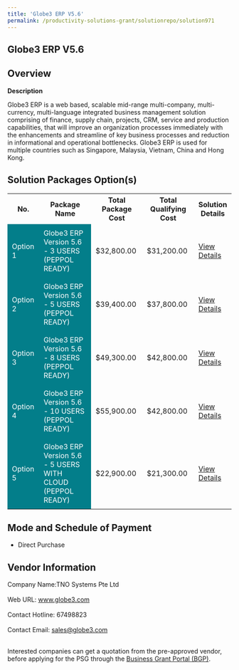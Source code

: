 ```yaml
---
title: 'Globe3 ERP V5.6'
permalink: /productivity-solutions-grant/solutionrepo/solution971
---
```


## Globe3 ERP V5.6

## Overview

**Description**

Globe3 ERP is a web based, scalable mid-range multi-company, multi-currency, multi-language integrated business management solution comprising of finance, supply chain, projects, CRM, service and production capabilities, that will improve an organization processes immediately with the enhancements and streamline of key business processes and reduction in informational and operational bottlenecks. Globe3 ERP is used for multiple countries such as Singapore, Malaysia, Vietnam, China and Hong Kong.

## Solution Packages Option(s)

<table>
<tr>
<th><b>No.</b></th>
<th><b>Package Name</b></th>
<th><b>Total Package Cost</b></th>
<th><b>Total Qualifying Cost</b></th>
<th><b>Solution Details</b></th>
</tr>
<tr>
<td style='padding: 10px; background-color: #037E8A; color: #FFFFFF;'>Option 1</td>
<td style='padding: 10px; background-color: #037E8A; color: #FFFFFF;'>Globe3 ERP Version 5.6 - 3 USERS (PEPPOL READY)</td>
<td style='padding: 10px;'>$32,800.00</td>
<td style='padding: 10px;'>$31,200.00</td>
<td style='padding: 10px;'><a href='/images/psg/Desensitised_TNO_Annex_3_CR_wef_15_Sept_2022_Part_1.pdf' target='_blank'>View Details</a></td>
</tr>
<tr>
<td style='padding: 10px; background-color: #037E8A; color: #FFFFFF;'>Option 2</td>
<td style='padding: 10px; background-color: #037E8A; color: #FFFFFF;'>Globe3 ERP Version 5.6 - 5 USERS (PEPPOL READY)</td>
<td style='padding: 10px;'>$39,400.00</td>
<td style='padding: 10px;'>$37,800.00</td>
<td style='padding: 10px;'><a href=' /images/psg/Desensitised_TNO_Annex_3_CR_wef_15_Sept_2022_Part_2.pdf' target='_blank'>View Details</a></td>
</tr>
<tr>
<td style='padding: 10px; background-color: #037E8A; color: #FFFFFF;'>Option 3</td>
<td style='padding: 10px; background-color: #037E8A; color: #FFFFFF;'>Globe3 ERP Version 5.6 - 8 USERS (PEPPOL READY)</td>
<td style='padding: 10px;'>$49,300.00</td>
<td style='padding: 10px;'>$42,800.00</td>
<td style='padding: 10px;'><a href='/images/psg/Desensitised_TNO_Annex_3_CR_wef_15_Sept_2022_Part_3.pdf' target='_blank'>View Details</a></td>
</tr>
<tr>
<td style='padding: 10px; background-color: #037E8A; color: #FFFFFF;'>Option 4</td>
<td style='padding: 10px; background-color: #037E8A; color: #FFFFFF;'>Globe3 ERP Version 5.6 - 10 USERS (PEPPOL READY)</td>
<td style='padding: 10px;'>$55,900.00</td>
<td style='padding: 10px;'>$42,800.00</td>
<td style='padding: 10px;'><a href='/images/psg/Desensitised_TNO_Annex_3_CR_wef_15_Sept_2022_Part_4.pdf' target='_blank'>View Details</a></td>
</tr>
<tr>
<td style='padding: 10px; background-color: #037E8A; color: #FFFFFF;'>Option 5</td>
<td style='padding: 10px; background-color: #037E8A; color: #FFFFFF;'>Globe3 ERP Version 5.6 - 5 USERS WITH CLOUD (PEPPOL READY)</td>
<td style='padding: 10px;'>$22,900.00</td>
<td style='padding: 10px;'>$21,300.00</td>
<td style='padding: 10px;'><a href='/images/psg/Desensitised_TNO_Annex_3_CR_wef_15_Sept_2022_Part_5.pdf' target='_blank'>View Details</a></td>
</tr>
</table>

## Mode and Schedule of Payment

 - Direct Purchase

## Vendor Information

 Company Name:TNO Systems Pte Ltd <br><br>Web URL: www.globe3.com <br><br>Contact Hotline: 67498823 <br><br>Contact Email: sales@globe3.com <br><br>

Interested companies can get a quotation from the pre-approved vendor, before applying for the PSG through the <a href='https://www.businessgrants.gov.sg/' target='_blank' rel='noopener'>Business Grant Portal (BGP)</a>.

<script src="/jquery/resize-tables.js"></script>
